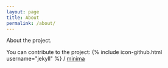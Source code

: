 ```yaml
---
layout: page
title: About
permalink: /about/
---
```


About the project.

You can contribute to the project:
{% include icon-github.html username="jekyll" %} / [minima](https://github.com/jekyll/minima)
